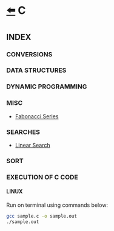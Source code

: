 # [:arrow_left:](../README.md) C

## INDEX

### CONVERSIONS

### DATA STRUCTURES

### DYNAMIC PROGRAMMING

### MISC

* [Fabonacci Series](Misc/fabonacci.c)

### SEARCHES

* [Linear Search](Searches/linearSearch.c)

### SORT

### EXECUTION OF C CODE

#### LINUX

Run on terminal using commands below:

```bash
gcc sample.c -o sample.out
./sample.out
```